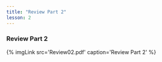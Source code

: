 ```yaml
---
title: "Review Part 2"
lesson: 2
---
```


### Review Part 2
<div class='flex'>
	{% imgLink src='Review02.pdf' caption='Review Part 2' %}
</div>
